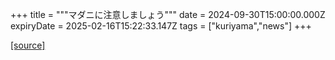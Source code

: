 +++
title = """マダニに注意しましょう"""
date = 2024-09-30T15:00:00.000Z
expiryDate = 2025-02-16T15:22:33.147Z
tags = ["kuriyama","news"]
+++


[[source]](https://www.town.kuriyama.hokkaido.jp/soshiki/38/28902.html)

